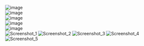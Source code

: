 ![image](https://user-images.githubusercontent.com/39220694/153548172-4f505d17-892f-4448-8be4-71e50b6ab20c.png)
<br>
![image](https://user-images.githubusercontent.com/39220694/153548179-cba3ea45-7fcc-462a-a1dc-72122fee9f14.png)
<br>
![image](https://user-images.githubusercontent.com/39220694/153548651-2078fd3f-d95c-4fb7-a2f7-b2c1fb646527.png)
<br>
![image](https://user-images.githubusercontent.com/39220694/153548678-82ec2ad8-9f9e-4021-b1f9-93f7550bec1e.png)
<br>
![image](https://user-images.githubusercontent.com/39220694/153549080-e718b803-7679-4400-b03f-b12614287c79.png)
<br>
![Screenshot_1](https://user-images.githubusercontent.com/90219892/156124428-86181635-8400-44d4-bbc1-857543604879.jpg)
![Screenshot_2](https://user-images.githubusercontent.com/90219892/156124438-11694f8c-a937-4fbe-8e91-f52ebff0d119.jpg)
![Screenshot_3](https://user-images.githubusercontent.com/90219892/156124441-4ca551ee-3b21-4df3-9535-0748e4004d66.jpg)
![Screenshot_4](https://user-images.githubusercontent.com/90219892/156124447-630d09ca-ad6e-4587-9c36-6ee1c1df1913.jpg)
![Screenshot_5](https://user-images.githubusercontent.com/90219892/156124455-ea102d8f-6545-412e-b13d-a342605af050.jpg)
